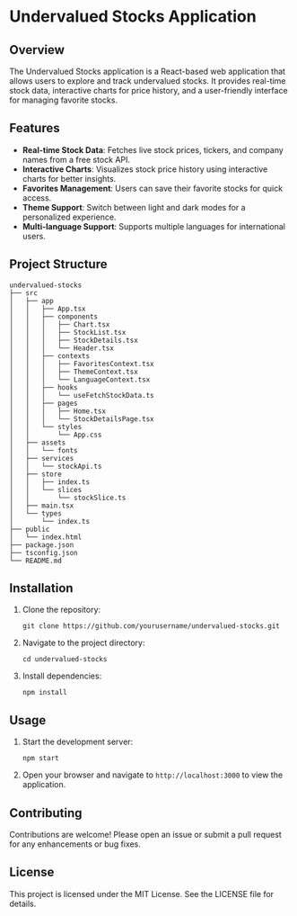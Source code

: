 # Undervalued Stocks Application

## Overview
The Undervalued Stocks application is a React-based web application that allows users to explore and track undervalued stocks. It provides real-time stock data, interactive charts for price history, and a user-friendly interface for managing favorite stocks.

## Features
- **Real-time Stock Data**: Fetches live stock prices, tickers, and company names from a free stock API.
- **Interactive Charts**: Visualizes stock price history using interactive charts for better insights.
- **Favorites Management**: Users can save their favorite stocks for quick access.
- **Theme Support**: Switch between light and dark modes for a personalized experience.
- **Multi-language Support**: Supports multiple languages for international users.

## Project Structure
```
undervalued-stocks
├── src
│   ├── app
│   │   ├── App.tsx
│   │   ├── components
│   │   │   ├── Chart.tsx
│   │   │   ├── StockList.tsx
│   │   │   ├── StockDetails.tsx
│   │   │   └── Header.tsx
│   │   ├── contexts
│   │   │   ├── FavoritesContext.tsx
│   │   │   ├── ThemeContext.tsx
│   │   │   └── LanguageContext.tsx
│   │   ├── hooks
│   │   │   └── useFetchStockData.ts
│   │   ├── pages
│   │   │   ├── Home.tsx
│   │   │   └── StockDetailsPage.tsx
│   │   └── styles
│   │       └── App.css
│   ├── assets
│   │   └── fonts
│   ├── services
│   │   └── stockApi.ts
│   ├── store
│   │   ├── index.ts
│   │   └── slices
│   │       └── stockSlice.ts
│   ├── main.tsx
│   └── types
│       └── index.ts
├── public
│   └── index.html
├── package.json
├── tsconfig.json
└── README.md
```

## Installation
1. Clone the repository:
   ```
   git clone https://github.com/yourusername/undervalued-stocks.git
   ```
2. Navigate to the project directory:
   ```
   cd undervalued-stocks
   ```
3. Install dependencies:
   ```
   npm install
   ```

## Usage
1. Start the development server:
   ```
   npm start
   ```
2. Open your browser and navigate to `http://localhost:3000` to view the application.

## Contributing
Contributions are welcome! Please open an issue or submit a pull request for any enhancements or bug fixes.

## License
This project is licensed under the MIT License. See the LICENSE file for details.